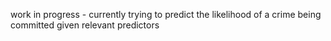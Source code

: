 work in progress - currently trying to predict the likelihood of a crime being committed given relevant predictors
